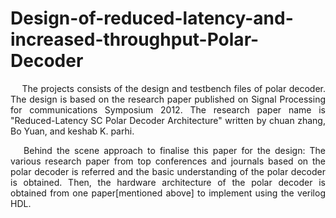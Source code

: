 # Design-of-reduced-latency-and-increased-throughput-Polar-Decoder
<p align="justify"> &emsp; The projects consists of the design and testbench files of polar decoder. The design is based on the research paper published on Signal Processing for communications Symposium 2012. The research paper name is "Reduced-Latency SC Polar Decoder Architecture" written by chuan zhang, Bo Yuan, and keshab K. parhi. </p>

<p align="justify"> &emsp; Behind the scene approach to finalise this paper for the design: The various research paper from top conferences and journals based on the polar decoder is referred and the basic understanding of the polar decoder is obtained. Then, the hardware architecture of the polar decoder is obtained from one paper[mentioned above] to implement using the verilog HDL. </p>

